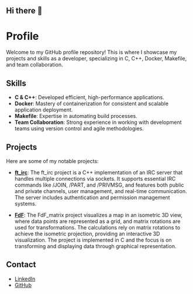## Hi there 👋

# Profile

Welcome to my GitHub profile repository! This is where I showcase my projects and skills as a developer, specializing in C, C++, Docker, Makefile, and team collaboration.

## Skills
- **C & C++**: Developed efficient, high-performance applications.
- **Docker**: Mastery of containerization for consistent and scalable application deployment.
- **Makefile**: Expertise in automating build processes.
- **Team Collaboration**: Strong experience in working with development teams using version control and agile methodologies.

## Projects
Here are some of my notable projects:
- **[ft_irc](https://github.com/bedarenn/IRC)**: The ft_irc project is a C++ implementation of an IRC server that handles multiple connections via sockets. It supports essential IRC commands like /JOIN, /PART, and /PRIVMSG, and features both public and private channels, user management, and real-time communication. The server includes authentication and permission management systems.

- **[FdF](https://github.com/bedarenn/FdF_matrix)**: The FdF_matrix project visualizes a map in an isometric 3D view, where data points are represented as a grid, and matrix rotations are used for transformations. The calculations rely on matrix rotations to achieve the isometric projection, providing an interactive 3D visualization. The project is implemented in C and the focus is on transforming and displaying data through graphical representation.

## Contact
- [LinkedIn](https://www.linkedin.com/in/benoit-darenne-9ab432343/)
- [GitHub](https://github.com/bedarenn)
